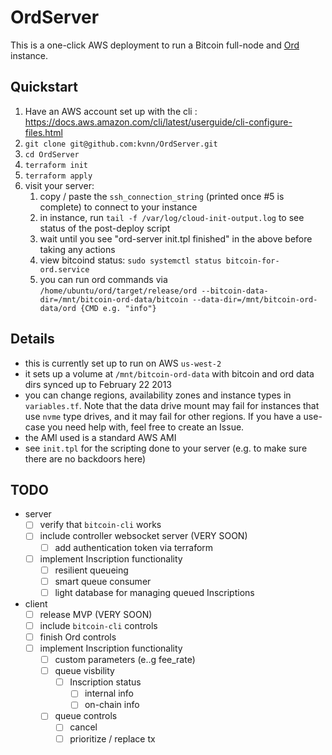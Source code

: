 
# OrdServer
This is a one-click AWS deployment to run a Bitcoin full-node and [Ord](https://github.com/casey/ord) instance.


## Quickstart
1. Have an AWS account set up with the cli : https://docs.aws.amazon.com/cli/latest/userguide/cli-configure-files.html
2. `git clone git@github.com:kvnn/OrdServer.git`
3. `cd OrdServer`
4. `terraform init`
5. `terraform apply`
6. visit your server:
   1. copy / paste the `ssh_connection_string` (printed once #5 is complete) to connect to your instance
   2. in instance, run `tail -f /var/log/cloud-init-output.log` to see status of the post-deploy script
   3. wait until you see "ord-server init.tpl finished" in the above before taking any actions
   4. view bitcoind status: `sudo systemctl status bitcoin-for-ord.service`
   5. you can run ord commands via `/home/ubuntu/ord/target/release/ord --bitcoin-data-dir=/mnt/bitcoin-ord-data/bitcoin --data-dir=/mnt/bitcoin-ord-data/ord {CMD e.g. "info"}`
<!-- COMING SOON 6. run the visibility / control client:
   1. `python3 -m http.server -d client 8888`
   2. http://localhost:8888 -->



## Details
- this is currently set up to run on AWS `us-west-2`
- it sets up a volume at `/mnt/bitcoin-ord-data` with bitcoin and ord data dirs synced up to February 22 2013
- you can change regions, availability zones and instance types in `variables.tf`. Note that the data drive mount may fail for instances that use `nvme` type drives, and it may fail for other regions. If you have a use-case you need help with, feel free to create an Issue.
- the AMI used is a standard AWS AMI
- see `init.tpl` for the scripting done to your server (e.g. to make sure there are no backdoors here)
  

## TODO
- server
  - [ ] verify that `bitcoin-cli` works
  - [ ] include controller websocket server (VERY SOON)
    - [ ] add authentication token via terraform
  - [ ] implement Inscription functionality
    - [ ] resilient queueing
    - [ ] smart queue consumer
    - [ ] light database for managing queued Inscriptions
- client
  - [ ] release MVP (VERY SOON)
  - [ ] include `bitcoin-cli` controls
  - [ ] finish Ord controls
  - [ ] implement Inscription functionality
    - [ ] custom parameters (e..g fee_rate)
    - [ ] queue visbility
      - [ ] Inscription status
        - [ ] internal info
        - [ ] on-chain info
    - [ ] queue controls
      - [ ] cancel
      - [ ] prioritize / replace tx